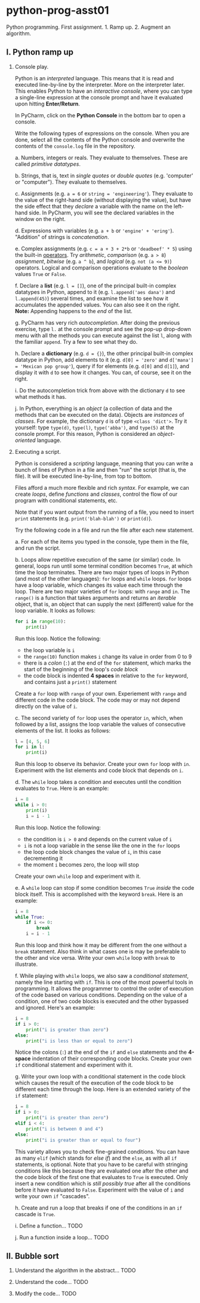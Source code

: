 # python-prog-asst01
Python programming. First assignment. 1. Ramp up. 2. Augment an algorithm.

## I. Python ramp up

1. Console play.
   
   Python is an _interpreted_ language. This means that it is read and executed line-by-line by the interpreter. More on the interpreter later. This enables Python to have an _interactive console_, where you can type a single-line expression at the console prompt and have it evaluated upon hitting **Enter/Return**.
   
   In PyCharm, click on the **Python Console** in the bottom bar to open a console.
   
   Write the following types of expressions on the console. When you are done, select all the contents of the Python console and overwrite the contents of the `console.log` file in the repository.
   
   a. Numbers, integers or reals. They evaluate to themselves. These are called _primitive datatypes_.
   
   b. Strings, that is, text in _single quotes_ or _double quotes_ (e.g. 'computer' or "computer"). They evaluate to themselves.
   
   c. Assignments (e.g. `a = 6` or `string = 'engineering'`). They evaluate to the value of the right-hand side (without displaying the value), but have the side effect that they _declare_ a variable with the name on the left-hand side. In PyCharm, you will see the declared variables in the window on the right.
   
   d. Expressions with variables (e.g. `a + b` or `'engine' + 'ering'`). "Addition" of strings is _concatenation_.
   
   e. Complex assignments (e.g. `c = a + 3 + 2*b` or `'deadbeef' * 5`) using the built-in [operators](https://www.tutorialspoint.com/python/python_basic_operators.htm). Try _arithmetic_, _comparison_ (e.g. `a > 8`) _assignment_, _bitwise_ (e.g. `a ^ b`), and _logical_ (e.g. `not (a <= 9)`) operators. Logical and comparison operations evaluate to the _boolean_ values `True` or `False`.
   
   f. Declare a **list** (e.g. `l = []`), one of the principal built-in complex datatypes in Python, append to it (e.g. `l.append('aes dana')` and `l.append(45)`) several times, and examine the list to see how it accumulates the appended values. You can also see it on the right. **Note:** Appending happens to the _end_ of the list.

   g. PyCharm has very rich _autocompletion_. After doing the previous exercise, type `l.` at the console prompt and see the pop-up drop-down menu with all the methods you can execute against the list `l`, along with the familiar `append`. Try a few to see what they do.
   
   h. Declare a **dictionary** (e.g. `d = {}`), the other principal built-in complex datatype in Python, add elements to it (e.g. `d[0] = 'zero'` and `d['mana'] = 'Mexican pop group'`), query if for elements (e.g. `d[0]` and `d[1]`), and display it with `d` to see how it changes. You can, of course, see it on the right.
   
   i. Do the autocompletion trick from above with the dictionary `d` to see what methods it has. 
   
   j. In Python, everything is an _object_ (a collection of data and the methods that can be executed on the data). Objects are _instances_ of _classes_. For example, the dictionary `d` is of type `<class 'dict'>`. Try it yourself: type `type(d)`, `type(l)`, `type('abba')`, and `type(5)` at the console prompt. For this reason, Python is considered an _object-oriented_ language.
   
2. Executing a script.

   Python is considered a _scripting_ language, meaning that you can write a bunch of lines of Python in a file and then "run" the script (that is, the file). It will be executed line-by-line, from top to bottom.
   
   Files afford a much more flexible and rich _syntax_. For example, we can create _loops_, define _functions_ and _classes_, control the flow of our program with conditional statements, etc.
   
   Note that if you want output from the running of a file, you need to insert `print` statements (e.g. `print('blah-blah')` or `print(d)`).
   
   Try the following code in a file and run the file after each new statement.
   
   a. For each of the items you typed in the console, type them in the file, and run the script.
   
   b. Loops allow repetitive execution of the same (or similar) code. In general, loops run until some terminal condition becomes `True`, at which time the loop terminates. There are two major types of loops in Python (and most of the other languages): `for` loops and `while` loops. `for` loops have a loop variable, which changes its value each time through the loop. There are two major varieties of `for` loops: with `range` and `in`. The `range()` is a function that takes arguments and returns an _iterable_ object, that is, an object that can supply the next (different) value for the loop variable. It looks as follows:
   
   ```python
   for i in range(10):
       print(i)
   ```
   
   Run this loop. Notice the following:
   
     - the loop variable is `i`
     - the `range(10)` function makes `i` change its value in order from 0 to 9
     - there is a _colon_ (`:`) at the end of the `for` statement, which marks the start of the beginning of the loop's _code block_
     - the code block is indented **4 spaces** in relative to the `for` keyword, and contains just a `print()` statement
     
   Create a `for` loop with `range` of your own. Experiement with `range` and different code in the code block. The code may or may not depend directly on the value of `i`.
   
   c. The second variety of `for` loop uses the operator `in`, which, when followed by a list, assigns the loop variable the values of consecutive elements of the list. It looks as follows:
    
   ```python
   l = [4, 5, 6]
   for i in l:
       print(i)
   ```
   
   Run this loop to observe its behavior. Create your own `for` loop with `in`. Experiment with the list elements and code block that depends on `i`. 
   
   d. The `while` loop takes a condition and executes until the condition evaluates to `True`. Here is an example:
   
   ```python
   i = 8
   while i > 0:
       print(i)
       i = i - 1
   ```
   
   Run this loop. Notice the following:
   
     - the condition is `i > 0` and depends on the current value of `i`
     - `i` is not a loop variable in the sense like the one in the `for` loops
     - the loop code block changes the value of `i`, in this case decrementing it
     - the moment `i` becomes zero, the loop will stop
      
   Create your own `while` loop and experiment with it.
   
   e. A `while` loop can stop if some condition becomes `True` _inside_ the code block itself. This is accomplished with the keyword `break`. Here is an example:
   
   ```python
   i = 8
   while True:
       if i <= 0:
           break
       i = i - 1
   ```
   
   Run this loop and think how it may be different from the one without a `break` statement. Also think in what cases one is may be preferable to the other and vice versa. Write your own `while` loop with `break` to illustrate.
   
   f. While playing with `while` loops, we also saw a _conditional statement_, namely the line starting with `if`. This is one of the most powerful tools in programming. It allows the programmer to control the order of execution of the code based on various conditions. Depending on the value of a condition, one of two code blocks is executed and the other bypassed and ignored. Here's an example:
   
   ```python
   i = 8
   if i > 0:
       print("i is greater than zero")
   else:
       print("i is less than or equal to zero")
   ```
   
   Notice the colons (`:`) at the end of the `if` and `else` statements and the **4-space** indentation of their corresponding code blocks. Create your own `if` conditional statement and experiment with it.
   
   g. Write your own loop with a conditional statement in the code block which causes the result of the execution of the code block to be different each time through the loop. Here is an extended variety of the `if` statement:
   
   ```python
   i = 8
   if i > 0:
       print("i is greater than zero")
   elif i < 4:
       print("i is between 0 and 4")
   else:
       print("i is greater than or equal to four")
   ```
   
   This variety allows you to check fine-grained conditions. You can have as many `elif` (which stands for _else if_) and the `else`, as with all `if` statements, is optional. Note that you have to be careful with stringing conditions like this because they are evaluated one after the other and the code block of the first one that evaluates to `True` is executed. Only insert a new condition which is _still possibly true_ after all the conditions before it have evaluated to `False`. Experiment with the value of `i` and write your own `if` "cascades".  
   
   h. Create and run a loop that breaks if one of the conditions in an `if` cascade is `True`.
   
   i. Define a function... TODO
   
   j. Run a function inside a loop... TODO

   
## II. Bubble sort

1. Understand the algorithm in the abstract... TODO

2. Understand the code... TODO

3. Modify the code... TODO

